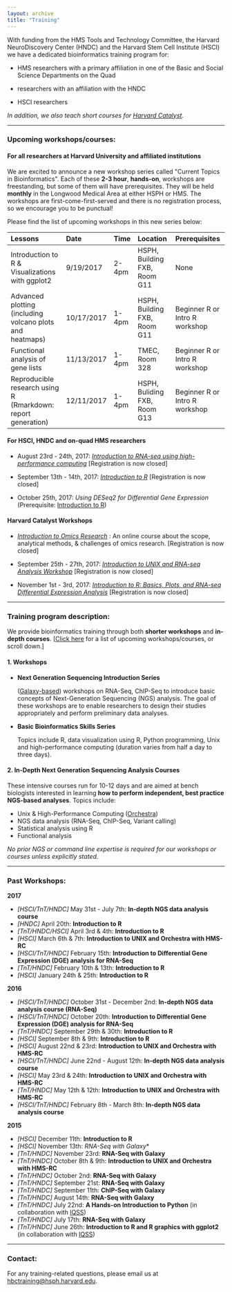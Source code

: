 ```yaml
---
layout: archive
title: "Training"
---
```


With funding from the HMS Tools and Technology Committee, the Harvard NeuroDiscovery Center (HNDC) and the Harvard Stem Cell Institute (HSCI) we have a dedicated bioinformatics training program for:

- HMS researchers with a primary affiliation in one of the Basic and Social Science Departments on the Quad 

- researchers with an affiliation with the HNDC

- HSCI researchers 

*In addition, we also teach short courses for [Harvard Catalyst](http://catalyst.harvard.edu/services/bioinformatics-workshops/).*

---

### Upcoming workshops/courses:

#### For all researchers at Harvard University and affiliated institutions

We are excited to announce a new workshop series called "Current Topics in Bioinformatics". Each of these **2-3 hour**, **hands-on**, workshops are freestanding, but some of them will have prerequisites. They will be held **monthly** in the Longwood Medical Area at either HSPH or HMS. The workshops are first-come-first-served and there is no registration process, so we encourage you to be punctual!

Please find the list of upcoming workshops in this new series below:

| Lessons | Date |   Time   | Location | Prerequisites |
|:----------|:----------|:----------|:----------|:----------|
| Introduction to R & Visualizations with ggplot2 | 9/19/2017 | 2-4pm | HSPH, Building FXB, Room G11 | None |
| Advanced plotting (including volcano plots and heatmaps) | 10/17/2017 | 1-4pm | HSPH, Building FXB, Room G11 | Beginner R or Intro R workshop |
| Functional analysis of gene lists | 11/13/2017 | 1-4pm | TMEC, Room 328 | Beginner R or Intro R workshop |
| Reproducible research using R (Rmarkdown: report generation) | 12/11/2017 | 1-4pm | HSPH, Buliding FXB, Room G13 | Beginner R or Intro R workshop |

#### For HSCI, HNDC and on-quad HMS researchers
  
* August 23rd - 24th, 2017: *[Introduction to RNA-seq using high-performance computing](https://wiki.harvard.edu/confluence/pages/viewpage.action?pageId=217225881)* [Registration is now closed]

* September 13th - 14th, 2017: *[Introduction to R](https://wiki.harvard.edu/confluence/pages/viewpage.action?pageId=214443667)*  [Registration is now closed]

* October 25th, 2017: *Using DESeq2 for Differential Gene Expression* (Prerequisite: [Introduction to R](https://wiki.harvard.edu/confluence/pages/viewpage.action?pageId=214443667))

#### Harvard Catalyst Workshops

* *[Introduction to Omics Research](http://catalyst.harvard.edu/services/omics/)* : An online course about the scope, analytical methods, & challenges of omics research. [Registration is now closed]

* September 25th - 27th, 2017: *[Introduction to UNIX and RNA-seq Analysis Workshop](http://catalyst.harvard.edu/services/bioinformatics-workshops/unix.html)*  [Registration is now closed]

* November 1st - 3rd, 2017: *[Introduction to R: Basics, Plots, and RNA-seq Differential Expression Analysis](http://catalyst.harvard.edu/services/bioinformatics-workshops/intro-to-r.html)*  [Registration is now closed]

---

### Training program description:

We provide bioinformatics training through both **shorter workshops** and **in-depth courses**. [[Click here](http://bioinformatics.sph.harvard.edu/training/#upcoming-workshopscourses) for a list of upcoming workshops/courses, or scroll down.]

#### 1. Workshops 

* **Next Generation Sequencing Introduction Series**

	([Galaxy-based](https://wiki.galaxyproject.org/)) workshops on RNA-Seq, ChIP-Seq to introduce basic concepts of Next-Generation Sequencing (NGS) analysis. The goal of these workshops are to enable researchers to design their studies appropriately and perform preliminary data analyses.

* **Basic Bioinformatics Skills Series**	

	Topics include R, data visualization using R, Python programming, Unix and high-performance computing (duration varies from half a day to three days).

#### 2.  In-Depth Next Generation Sequencing Analysis Courses

These intensive courses run for 10-12 days and are aimed at bench biologists interested in learning **how to perform independent, best practice NGS-based analyses**. Topics include:

- Unix & High-Performance Computing ([Orchestra](https://rc.hms.harvard.edu/#orchestra))
- NGS data analysis (RNA-Seq, ChIP-Seq, Variant calling)
- Statistical analysis using R
- Functional analysis

*No prior NGS or command line expertise is required for our workshops or courses unless explicitly stated.*
		
---

### Past Workshops:

**2017**

* *[HSCI/TnT/HNDC]* May 31st - July 7th: **In-depth NGS data analysis course**
* *[HNDC]* April 20th: **Introduction to R**
* *[TnT/HNDC/HSCI]* April 3rd & 4th: **Introduction to R**
* *[HSCI]* March 6th & 7th: **Introduction to UNIX and Orchestra with HMS-RC**
* *[HSCI/TnT/HNDC]* February 15th: **Introduction to Differential Gene Expression (DGE) analysis for RNA-Seq**
* *[TnT/HNDC]* February 10th & 13th: **Introduction to R**
* *[HSCI]* January 24th & 25th: **Introduction to R**

**2016**

* *[HSCI/TnT/HNDC]* October 31st - December 2nd: **In-depth NGS data analysis course (RNA-Seq)**
* *[HSCI/TnT/HNDC]* October 20th: **Introduction to Differential Gene Expression (DGE) analysis for RNA-Seq**
* *[TnT/HNDC]* September 29th & 30th: **Introduction to R**
* *[HSCI]* September 8th & 9th: **Introduction to R**
* *[HSCI]* August 22nd & 23rd: **Introduction to UNIX and Orchestra with HMS-RC**
* *[HSCI/TnT/HNDC]* June 22nd - August 12th: **In-depth NGS data analysis course**
* *[HSCI]* May 23rd & 24th: **Introduction to UNIX and Orchestra with HMS-RC**
* *[TnT/HNDC]* May 12th & 12th: **Introduction to UNIX and Orchestra with HMS-RC**
* *[HSCI/TnT/HNDC]* February 8th - March 8th: **In-depth NGS data analysis course**

**2015**

* *[HSCI]* December 11th: **Introduction to R**
* *[HSCI]* November 13th: *RNA-Seq with Galaxy**
* *[TnT/HNDC]* November 23rd: **RNA-Seq with Galaxy**
* *[TnT/HNDC]* October 8th & 9th: **Introduction to UNIX and Orchestra with HMS-RC**
* *[TnT/HNDC]* October 2nd: **RNA-Seq with Galaxy**
* *[TnT/HNDC]* September 21st: **RNA-Seq with Galaxy**
* *[TnT/HNDC]* September 11th: **ChIP-Seq with Galaxy**
* *[TnT/HNDC]* August 14th: **RNA-Seq with Galaxy**
* *[TnT/HNDC]* July 22nd: **A Hands-on Introduction to Python** (in collaboration with [IQSS](http://www.iq.harvard.edu/))
* *[TnT/HNDC]* July 17th: **RNA-Seq with Galaxy**
* *[TnT/HNDC]* June 26th: **Introduction to R and R graphics with ggplot2** (in collaboration with [IQSS](http://www.iq.harvard.edu/))

---

### Contact:

For any training-related questions, please email us at [hbctraining@hsph.harvard.edu](mailto:hbctraining@hsph.harvard.edu).


